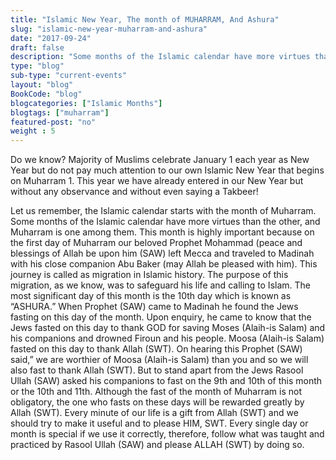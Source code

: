 ```yaml
--- 
title: "Islamic New Year, The month of MUHARRAM, And Ashura" 
slug: "islamic-new-year-muharram-and-ashura"
date: "2017-09-24" 
draft: false 
description: "Some months of the Islamic calendar have more virtues than the other, and Muharram is one among them." 
type: "blog"
sub-type: "current-events" 
layout: "blog" 
BookCode: "blog"
blogcategories: ["Islamic Months"]
blogtags: ["muharram"]
featured-post: "no"
weight : 5 
---  
```

Do we know? Majority of Muslims celebrate January 1 each year as New Year but do not pay much attention to our own Islamic New Year that begins on Muharram 1. This year we have already entered in our New Year but without any observance and without even saying a Takbeer! 

Let us remember, the Islamic calendar starts with the month of Muharram. Some months of the Islamic calendar have more virtues than the other, and Muharram is one among them. This month is highly important because on the first day of Muharram our beloved Prophet Mohammad (peace and blessings of Allah be upon him (SAW) left Mecca and traveled to Madinah with his close companion Abu Baker (may Allah be pleased with him). This journey is called as migration in Islamic history. The purpose of this migration, as we know, was to safeguard his life and calling to Islam. The most significant day of this month is the 10th day which is known as “ASHURA.” When Prophet (SAW) came to Madinah he found the Jews fasting on this day of the month. Upon enquiry, he came to know that the Jews fasted on this day to thank GOD for saving Moses (Alaih-is Salam) and his companions and drowned Firoun and his people. Moosa (Alaih-is Salam) fasted on this day to thank Allah (SWT). On hearing this Prophet (SAW) said,” we are worthier of Moosa (Alaih-is Salam) than you and so we will also fast to thank Allah (SWT). But to stand apart from the Jews Rasool Ullah (SAW) asked his companions to fast on the 9th and 10th of this month or the 10th and 11th. Although the fast of the month of Muharram is not obligatory, the one who fasts on these days will be rewarded greatly by Allah (SWT). Every minute of our life is a gift from Allah (SWT) and we should try to make it useful and to please HIM, SWT. Every single day or month is special if we use it correctly, therefore, follow what was taught and practiced by Rasool Ullah (SAW) and please ALLAH (SWT) by doing so.
